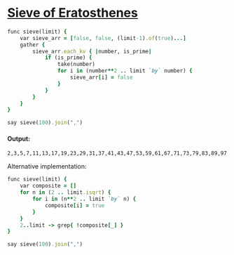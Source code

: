 [1]: http://rosettacode.org/wiki/Sieve_of_Eratosthenes

# [Sieve of Eratosthenes][1]

```ruby
func sieve(limit) {
    var sieve_arr = [false, false, (limit-1).of(true)...]
    gather {
        sieve_arr.each_kv { |number, is_prime|
            if (is_prime) {
                take(number)
                for i in (number**2 .. limit `by` number) {
                    sieve_arr[i] = false
                }
            }
        }
    }
}

say sieve(100).join(",")
```

#### Output:
```
2,3,5,7,11,13,17,19,23,29,31,37,41,43,47,53,59,61,67,71,73,79,83,89,97
```

Alternative implementation:
```ruby
func sieve(limit) {
    var composite = []
    for n in (2 .. limit.isqrt) {
        for i in (n**2 .. limit `by` n) {
            composite[i] = true
        }
    }
    2..limit -> grep{ !composite[_] }
}

say sieve(100).join(",")
```
